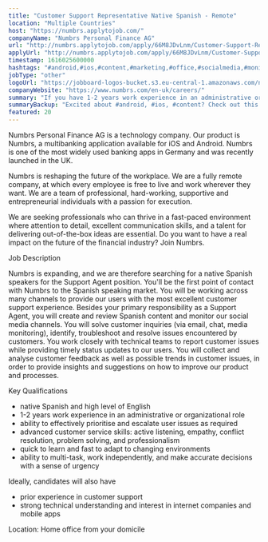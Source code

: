 ```yaml
---
title: "Customer Support Representative Native Spanish - Remote"
location: "Multiple Countries"
host: "https://numbrs.applytojob.com/"
companyName: "Numbrs Personal Finance AG"
url: "http://numbrs.applytojob.com/apply/66M8JDvLnm/Customer-Support-Representative-Native-Spanish-Remote"
applyUrl: "http://numbrs.applytojob.com/apply/66M8JDvLnm/Customer-Support-Representative-Native-Spanish-Remote"
timestamp: 1616025600000
hashtags: "#android,#ios,#content,#marketing,#office,#socialmedia,#monitoring,#finance,#English"
jobType: "other"
logoUrl: "https://jobboard-logos-bucket.s3.eu-central-1.amazonaws.com/numbrs-personal-finance-ag"
companyWebsite: "https://www.numbrs.com/en-uk/careers/"
summary: "If you have 1-2 years work experience in an administrative or organizational role, Numbrs Personal Finance AG has a job opening for a customer support representative native spanish"
summaryBackup: "Excited about #android, #ios, #content? Check out this job post!"
featured: 20
---
```


Numbrs Personal Finance AG is a technology company. Our product is Numbrs, a multibanking application available for iOS and Android. Numbrs is one of the most widely used banking apps in Germany and was recently launched in the UK.

Numbrs is reshaping the future of the workplace. We are a fully remote company, at which every employee is free to live and work wherever they want. We are a team of professional, hard-working, supportive and entrepreneurial individuals with a passion for execution.

We are seeking professionals who can thrive in a fast-paced environment where attention to detail, excellent communication skills, and a talent for delivering out-of-the-box ideas are essential. Do you want to have a real impact on the future of the financial industry? Join Numbrs.

Job Description

Numbrs is expanding, and we are therefore searching for a native Spanish speakers for the Support Agent position. You'll be the first point of contact with Numbrs to the Spanish speaking market. You will be working across many channels to provide our users with the most excellent customer support experience. Besides your primary responsibility as a Support Agent, you will create and review Spanish content and monitor our social media channels. You will solve customer inquiries (via email, chat, media monitoring), identify, troubleshoot and resolve issues encountered by customers. You work closely with technical teams to report customer issues while providing timely status updates to our users. You will collect and analyse customer feedback as well as possible trends in customer issues, in order to provide insights and suggestions on how to improve our product and processes.

Key Qualifications

*   native Spanish and high level of English
*   1-2 years work experience in an administrative or organizational role
*   ability to effectively prioritise and escalate user issues as required
*   advanced customer service skills: active listening, empathy, conflict resolution, problem solving, and professionalism
*   quick to learn and fast to adapt to changing environments
*   ability to multi-task, work independently, and make accurate decisions with a sense of urgency

Ideally, candidates will also have

*   prior experience in customer support
*   strong technical understanding and interest in internet companies and mobile apps

Location: Home office from your domicile
